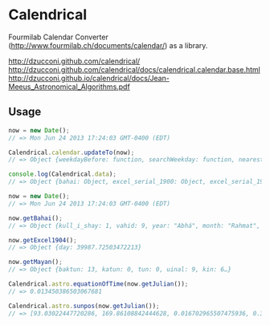Calendrical
===========

Fourmilab Calendar Converter (http://www.fourmilab.ch/documents/calendar/) as a library.

http://dzucconi.github.com/calendrical/
http://dzucconi.github.com/calendrical/docs/calendrical.calendar.base.html
http://dzucconi.github.io/calendrical/docs/Jean-Meeus_Astronomical_Algorithms.pdf

Usage
-----

```javascript
now = new Date();
// => Mon Jun 24 2013 17:24:03 GMT-0400 (EDT)

Calendrical.calendar.updateTo(now);
// => Object {weekdayBefore: function, searchWeekday: function, nearestWeekday: function, nextWeekday: function, nextOrCurrentWeekday: function…}

console.log(Calendrical.data);
// => Object {bahai: Object, excel_serial_1900: Object, excel_serial_1904: Object, french: Object, gregorian: Object…}
```

```javascript
now = new Date();
// => Mon Jun 24 2013 17:24:03 GMT-0400 (EDT)

now.getBahai();
// => Object {kull_i_shay: 1, vahid: 9, year: "Abhá", month: "Rahmat", day: "Jalál"…}

now.getExcel1904();
// => Object {day: 39987.72503472213}

now.getMayan();
// => Object {baktun: 13, katun: 0, tun: 0, uinal: 9, kin: 6…}

Calendrical.astro.equationOfTime(now.getJulian());
// => 0.013450386503067681

Calendrical.astro.sunpos(now.getJulian());
// => [93.03022447720286, 169.86108842444628, 0.016702965507475936, 0.33014519687687366, 93.36036967407973, 170.19123362132316, 1.0164516012170814, 93.35802029179253, 93.66176291046486, 23.394838008347406, 93.65915335631958, 23.39307037447384]
```
